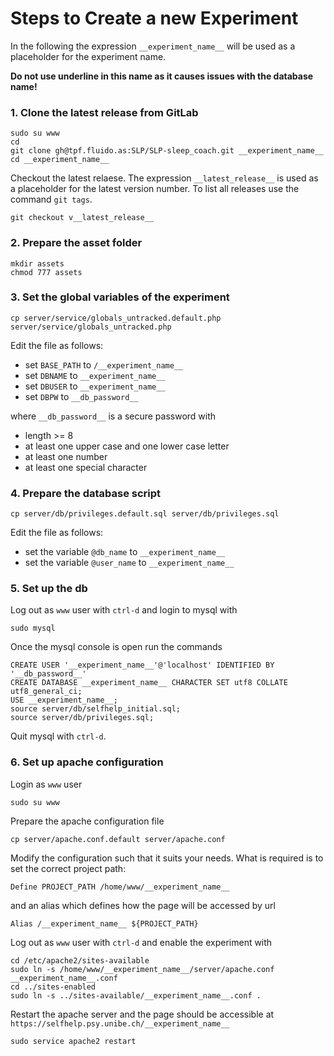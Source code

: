 # Steps to Create a new Experiment

In the following the expression `__experiment_name__` will be used as a placeholder for the experiment name.

**Do not use underline in this name as it causes issues with the database name!**

### 1. Clone the latest release from GitLab 

```
sudo su www
cd
git clone gh@tpf.fluido.as:SLP/SLP-sleep_coach.git __experiment_name__
cd __experiment_name__
```

Checkout the latest relaese.
The expression `__latest_release__` is used as a placeholder for the latest version number.
To list all releases use the command `git tags`.

```
git checkout v__latest_release__
```

### 2. Prepare the asset folder

```
mkdir assets
chmod 777 assets
```

### 3. Set the global variables of the experiment

```
cp server/service/globals_untracked.default.php server/service/globals_untracked.php
```

Edit the file as follows:

- set `BASE_PATH` to `/__experiment_name__`
- set `DBNAME` to `__experiment_name__`
- set `DBUSER` to `__experiment_name__`
- set `DBPW` to `__db_password__`

where `__db_password__` is a secure password with

- length >= 8
- at least one upper case and one lower case letter
- at least one number
- at least one special character

### 4. Prepare the database script

```
cp server/db/privileges.default.sql server/db/privileges.sql
```

Edit the file as follows:

- set the variable `@db_name` to `__experiment_name__`
- set the variable `@user_name` to `__experiment_name__`

### 5. Set up the db

Log out as `www` user with `ctrl-d` and login to mysql with

```
sudo mysql
```

Once the mysql console is open run the commands

```
CREATE USER '__experiment_name__'@'localhost' IDENTIFIED BY '__db_password__'
CREATE DATABASE __experiment_name__ CHARACTER SET utf8 COLLATE utf8_general_ci;
USE __experiment_name__;
source server/db/selfhelp_initial.sql;
source server/db/privileges.sql;
```

Quit mysql with `ctrl-d`.

### 6. Set up apache configuration

Login as `www` user

```
sudo su www
```

Prepare the apache configuration file

```
cp server/apache.conf.default server/apache.conf
```

Modify the configuration such that it suits your needs.
What is required is to set the correct project path:

```
Define PROJECT_PATH /home/www/__experiment_name__
```

and an alias which defines how the page will be accessed by url

```
Alias /__experiment_name__ ${PROJECT_PATH}
```

Log out as `www` user with `ctrl-d` and enable the experiment with

``` 
cd /etc/apache2/sites-available
sudo ln -s /home/www/__experiment_name__/server/apache.conf __experiment_name__.conf
cd ../sites-enabled
sudo ln -s ../sites-available/__experiment_name__.conf .
```

Restart the apache server and the page should be accessible at `https://selfhelp.psy.unibe.ch/__experiment_name__`

```
sudo service apache2 restart
```
